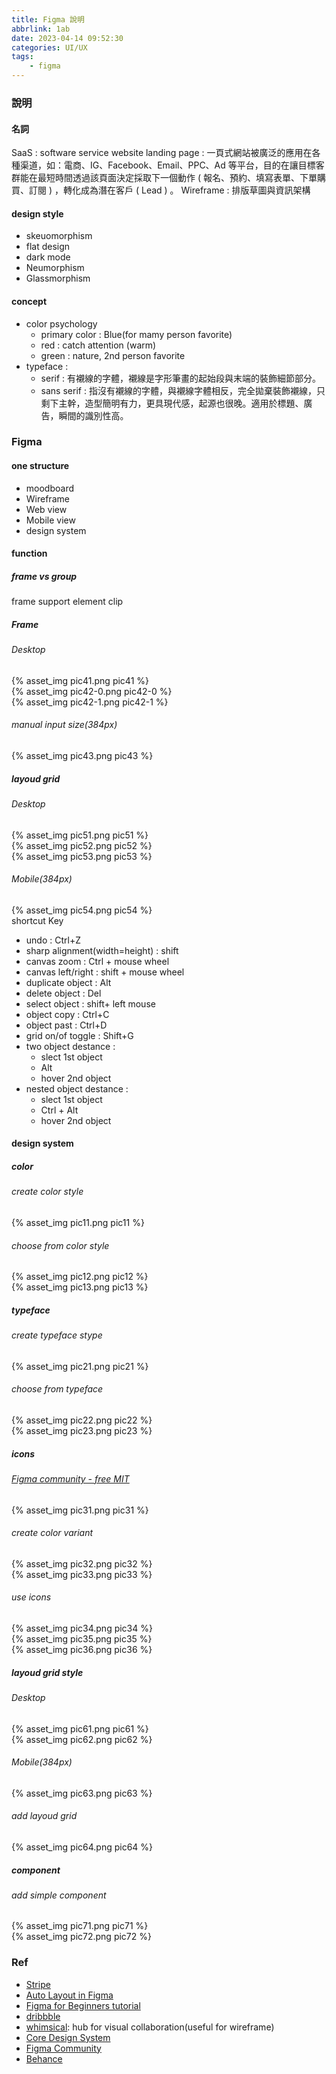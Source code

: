 ```yaml
---
title: Figma 說明
abbrlink: 1ab
date: 2023-04-14 09:52:30
categories: UI/UX
tags:
	- figma
---
```


### 說明
#### 名詞
SaaS : software service website
landing page : 一頁式網站被廣泛的應用在各種渠道，如：電商、IG、Facebook、Email、PPC、Ad 等平台，目的在讓目標客群能在最短時間透過該頁面決定採取下一個動作 ( 報名、預約、填寫表單、下單購買、訂閱 ) ，轉化成為潛在客戶 ( Lead ) 。
Wireframe : 排版草圖與資訊架構

<!--more-->

#### design style
+ skeuomorphism
+ flat design
+ dark mode
+ Neumorphism
+ Glassmorphism

#### concept
+ color psychology 
	+ primary color : Blue(for mamy person favorite)
	+ red : catch attention (warm)
	+ green : nature, 2nd person favorite 
+ typeface :
	+ serif : 有襯線的字體，襯線是字形筆畫的起始段與末端的裝飾細節部分。
	+ sans serif : 指沒有襯線的字體，與襯線字體相反，完全拋棄裝飾襯線，只剩下主幹，造型簡明有力，更具現代感，起源也很晚。適用於標題、廣告，瞬間的識別性高。


### Figma
#### one structure
+ moodboard
+ Wireframe
+ Web view
+ Mobile view
+ design system


#### function
##### frame vs group 
frame support element clip

##### Frame 
###### Desktop
<div style="max-width:700px">
	{% asset_img pic41.png pic41 %}
</div>
<div style="max-width:700px">
	{% asset_img pic42-0.png pic42-0 %}
</div>
<div style="max-width:700px">
	{% asset_img pic42-1.png pic42-1 %}
</div>

###### manual input size(384px)
<div style="max-width:700px">
	{% asset_img pic43.png pic43 %}
</div>

##### layoud grid
###### Desktop
<div style="max-width:700px">
	{% asset_img pic51.png pic51 %}
</div>
<div style="max-width:700px">
	{% asset_img pic52.png pic52 %}
</div>
<div style="max-width:700px">
	{% asset_img pic53.png pic53 %}
</div>

###### Mobile(384px)
<div style="max-width:700px">
	{% asset_img pic54.png pic54 %}
</div


#### shortcut Key 
+ undo : Ctrl+Z
+ sharp alignment(width=height) : shift
+ canvas zoom : Ctrl + mouse wheel
+ canvas left/right : shift + mouse wheel
+ duplicate object : Alt
+ delete object : Del
+ select object : shift+ left mouse
+ object copy : Ctrl+C
+ object past : Ctrl+D
+ grid on/of toggle : Shift+G
+ two object destance : 
	+ slect 1st object
	+ Alt
	+ hover 2nd object
+ nested object destance :
	+ slect 1st object
	+ Ctrl + Alt
	+ hover 2nd object

#### design system
##### color
###### create color style
<div style="max-width:700px">
	{% asset_img pic11.png pic11 %}
</div>

###### choose from color style 
<div style="max-width:500px">
	{% asset_img pic12.png pic12 %}
</div>
<div style="max-width:500px">
	{% asset_img pic13.png pic13 %}
</div>

##### typeface
###### create typeface stype
<div style="max-width:700px">
	{% asset_img pic21.png pic21 %}
</div>

###### choose from typeface 
<div style="max-width:500px">
	{% asset_img pic22.png pic22 %}
</div>
<div style="max-width:500px">
	{% asset_img pic23.png pic23 %}
</div>

##### icons
###### [Figma community - free MIT](https://www.figma.com/community/file/1037713680282700724/Icon-Design-System---Eva-Icons)
<div style="max-width:700px">
	{% asset_img pic31.png pic31 %}
</div>

###### create color variant
<div style="max-width:500px">
	{% asset_img pic32.png pic32 %}
</div>
<div style="max-width:500px">
	{% asset_img pic33.png pic33 %}
</div>

###### use icons
<div style="max-width:700px">
	{% asset_img pic34.png pic34 %}
</div>
<div style="max-width:700px">
	{% asset_img pic35.png pic35 %}
</div>
<div style="max-width:700px">
	{% asset_img pic36.png pic36 %}
</div>


##### layoud grid style
###### Desktop
<div style="max-width:700px">
	{% asset_img pic61.png pic61 %}
</div>
<div style="max-width:700px">
	{% asset_img pic62.png pic62 %}
</div>

###### Mobile(384px)
<div style="max-width:700px">
	{% asset_img pic63.png pic63 %}
</div>

###### add layoud grid
<div style="max-width:700px">
	{% asset_img pic64.png pic64 %}
</div>

##### component
###### add simple component
<div style="max-width:500px">
	{% asset_img pic71.png pic71 %}
</div>
<div style="max-width:700px">
	{% asset_img pic72.png pic72 %}
</div>

### Ref
+ [Stripe](https://stripe.com/)
+ [Auto Layout in Figma](https://designcode.io/figma-handbook-auto-layout)
+ [Figma for Beginners tutorial ](https://help.figma.com/hc/en-us/sections/4405269443991-Figma-for-Beginners-tutorial-4-parts-)
+ [dribbble](https://dribbble.com/)
+ [whimsical](https://whimsical.com/): hub for visual collaboration(useful for wireframe)
+ [Core Design System](https://coredesignsystem.com/)
+ [Figma Community](https://www.figma.com/community)
+ [Behance](https://www.behance.net/galleries/ui-ux)
